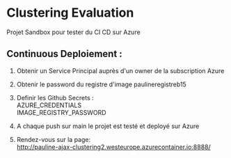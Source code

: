 # Clustering Evaluation

Projet Sandbox pour tester du CI CD sur Azure  

## Continuous Deploiement :

1. Obtenir un Service Principal auprès d'un owner de la subscription Azure  

2. Obtenir le password du registre d'image paulineregistreb15  

3. Definir les Github Secrets :  
AZURE_CREDENTIALS  
IMAGE_REGISTRY_PASSWORD   

4. A chaque push sur main le projet est testé et deployé sur Azure 

5. Rendez-vous sur la page:  
http://pauline-ajax-clustering2.westeurope.azurecontainer.io:8888/